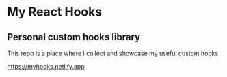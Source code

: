 # My React Hooks
## Personal custom hooks library

This repo is a place where I collect and showcase my useful custom hooks.

https://myhooks.netlify.app
